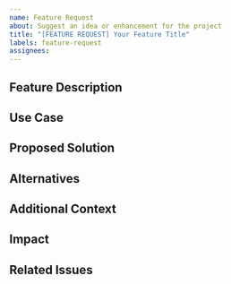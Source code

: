 ```yaml
---
name: Feature Request
about: Suggest an idea or enhancement for the project
title: "[FEATURE REQUEST] Your Feature Title"
labels: feature-request
assignees: 
---
```


## Feature Description

<!-- Provide a clear and concise description of the feature or idea you are proposing. -->

## Use Case

<!-- Explain the use case or problem that this feature aims to solve. -->

## Proposed Solution

<!-- Describe your proposed solution or implementation for the feature. -->

## Alternatives

<!-- Are there any alternative approaches or solutions you've considered? If yes, please describe. -->

## Additional Context

<!-- Provide any additional context, screenshots, or examples that can help understand the feature request better. -->

## Impact

<!-- Indicate the potential impact of this feature on the project, such as the value it brings, potential risks, or considerations. -->

## Related Issues

<!-- If there are any related issues or pull requests, please mention them here. -->

